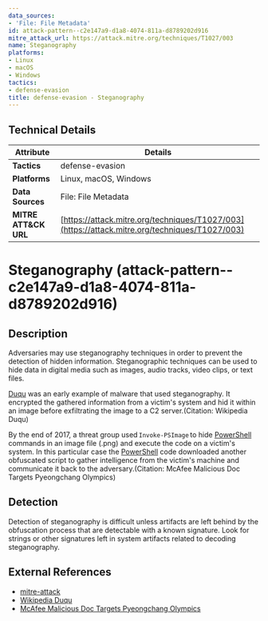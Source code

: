 ```yaml
---
data_sources:
- 'File: File Metadata'
id: attack-pattern--c2e147a9-d1a8-4074-811a-d8789202d916
mitre_attack_url: https://attack.mitre.org/techniques/T1027/003
name: Steganography
platforms:
- Linux
- macOS
- Windows
tactics:
- defense-evasion
title: defense-evasion - Steganography
---
```


## Technical Details

| Attribute | Details |
|-----------|----------|
| **Tactics** | defense-evasion |
| **Platforms** | Linux, macOS, Windows |
| **Data Sources** | File: File Metadata |
| **MITRE ATT&CK URL** | [https://attack.mitre.org/techniques/T1027/003](https://attack.mitre.org/techniques/T1027/003) |

# Steganography (attack-pattern--c2e147a9-d1a8-4074-811a-d8789202d916)

## Description
Adversaries may use steganography techniques in order to prevent the detection of hidden information. Steganographic techniques can be used to hide data in digital media such as images, audio tracks, video clips, or text files.

[Duqu](https://attack.mitre.org/software/S0038) was an early example of malware that used steganography. It encrypted the gathered information from a victim's system and hid it within an image before exfiltrating the image to a C2 server.(Citation: Wikipedia Duqu) 

By the end of 2017, a threat group used <code>Invoke-PSImage</code> to hide [PowerShell](https://attack.mitre.org/techniques/T1059/001) commands in an image file (.png) and execute the code on a victim's system. In this particular case the [PowerShell](https://attack.mitre.org/techniques/T1059/001) code downloaded another obfuscated script to gather intelligence from the victim's machine and communicate it back to the adversary.(Citation: McAfee Malicious Doc Targets Pyeongchang Olympics)  

## Detection
Detection of steganography is difficult unless artifacts are left behind by the obfuscation process that are detectable with a known signature. Look for strings or other signatures left in system artifacts related to decoding steganography.

## External References
- [mitre-attack](https://attack.mitre.org/techniques/T1027/003)
- [Wikipedia Duqu](https://en.wikipedia.org/wiki/Duqu)
- [McAfee Malicious Doc Targets Pyeongchang Olympics](https://securingtomorrow.mcafee.com/mcafee-labs/malicious-document-targets-pyeongchang-olympics/)
